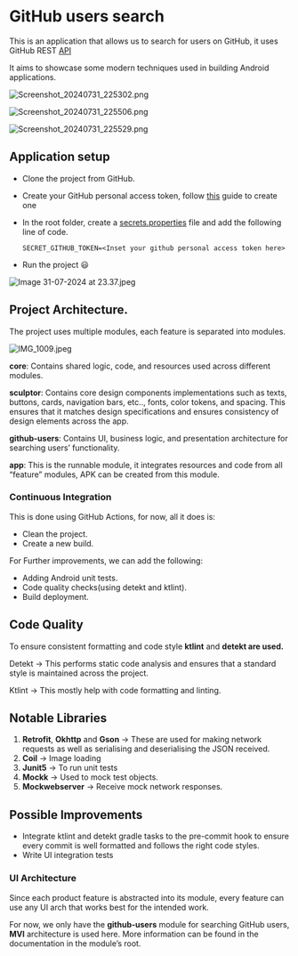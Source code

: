 # GitHub users search

This is an application that allows us to search for users on GitHub, it uses GitHub REST [API](https://docs.github.com/en/rest/search/search?apiVersion=2022-11-28#search-users) 

It aims to showcase some modern techniques used in building Android applications.

![Screenshot_20240731_225302.png](GitHub%20users%20search%20ed4dc159b9694d0d8ef4935a79a4552b/Screenshot_20240731_225302.png)

![Screenshot_20240731_225506.png](GitHub%20users%20search%20ed4dc159b9694d0d8ef4935a79a4552b/a4350b39-0c6a-4519-91b5-06bc60473eda.png)

![Screenshot_20240731_225529.png](GitHub%20users%20search%20ed4dc159b9694d0d8ef4935a79a4552b/Screenshot_20240731_225529.png)

## Application setup

- Clone the project from GitHub.
- Create your GitHub personal access token, follow [this](https://docs.github.com/en/authentication/keeping-your-account-and-data-secure/managing-your-personal-access-tokens) guide to create one

- In the root folder, create a [secrets.properties](http://secrets.properties) file and add the following line of code.
    
    ```
    SECRET_GITHUB_TOKEN=<Inset your github personal access token here>
    ```
    
- Run the project 😃

![Image 31-07-2024 at 23.37.jpeg](GitHub%20users%20search%20ed4dc159b9694d0d8ef4935a79a4552b/Image_31-07-2024_at_23.37.jpeg)

## Project Architecture.

The project uses multiple modules, each feature is separated into modules. 

![IMG_1009.jpeg](GitHub%20users%20search%20ed4dc159b9694d0d8ef4935a79a4552b/IMG_1009.jpeg)

**core**: Contains shared logic, code, and resources used across different modules.

**sculptor**: Contains core design components implementations such as texts, buttons, cards, navigation bars, etc.., fonts, color tokens, and spacing. This ensures that it matches design specifications and ensures consistency of design elements across the app. 

**github-users**: Contains UI, business logic, and presentation architecture for searching users’ functionality. 

**app**: This is the runnable module, it integrates resources and code from all “feature” modules, APK can be created from this module. 

### Continuous Integration

This is done using GitHub Actions, for now, all it does is: 

- Clean the project.
- Create a new build.

For Further  improvements, we can add the following: 

- Adding Android unit tests.
- Code quality checks(using detekt and ktlint).
- Build deployment.

## Code Quality

To ensure consistent formatting and code style **ktlint** and **detekt are used.**

Detekt → This performs static code analysis and ensures that a standard style is maintained across the project. 

Ktlint → This mostly help with code formatting and linting.  

## Notable Libraries

1. **Retrofit**, **Okhttp** and **Gson** → These are used for making network requests as well as serialising and deserialising the JSON received. 
2. **Coil** → Image loading 
3. **Junit5** → To run unit tests 
4. **Mockk** → Used to mock test objects. 
5. **Mockwebserver** → Receive mock network responses. 

## Possible Improvements

- Integrate ktlint and detekt gradle tasks to the pre-commit hook to ensure every commit is well formatted and follows the right code styles.
- Write UI integration tests

### UI Architecture

Since each product feature is abstracted into its module, every feature can use any UI arch that works best for the intended work. 

For now, we only have the **github-users** module for searching GitHub users, **MVI** architecture is used here. More information can be found in the documentation in the module’s root.